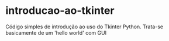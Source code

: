 # introducao-ao-tkinter
Código simples de introdução ao uso do Tkinter Python. Trata-se basicamente de um 'hello world' com GUI
